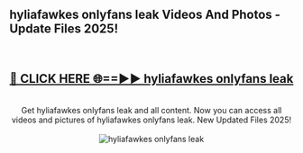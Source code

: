 <h2>hyliafawkes onlyfans leak Videos And Photos - Update Files 2025!</h2>
<br>
<div align="center">
<h2><a href="https://top-ai-tools.click/QrbHav" rel="nofollow">🔴 CLICK HERE 🌐==►► hyliafawkes onlyfans leak</a></h2>
<br>
Get hyliafawkes onlyfans leak and all content. Now you can access all videos and pictures of hyliafawkes onlyfans leak. New Updated Files 2025!
<br>
<br>
<a href="https://top-ai-tools.click/QrbHav" rel="nofollow" data-target="animated-image.originalLink"><img src="https://i.ibb.co.com/WyWwxjT/player-gif2.gif" alt="hyliafawkes onlyfans leak" style="max-width: 100%; display: inline-block;" data-target="animated-image.originalImage"></a>
</div>
<br>